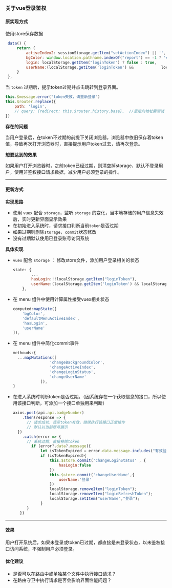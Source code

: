 ### 关于vue登录鉴权

#### 原实现方式

使用store保存数据

```js
 data() {
     return {
         activeIndex2: sessionStorage.getItem("setActionIndex") || '',
         bgColor: window.location.pathname.indexOf("report") == -1 ? '#267CE1' : '#000',
         login: localStorage.getItem("loginToken") ? false : true,
         userName:(localStorage.getItem('loginToken') && 			localStorage.getItem("userName")) ? localStorage.getItem("userName") : '登录'
     }
 },
```

当  `token` 过期后，提示token过期并点击跳转到登录界面。

```js
this.$message.error("token失效，请重新登录")
this.$router.replace({
    path: 'login',
    // query: {redirect: this.$router.history.base},  //重定向地址需测试
})
```

**存在的问题**

当用户登录后，在token不过期的前提下关闭浏览器，浏览器中依旧保存着token值，导致再次打开浏览器时，直接提示用户token过去，请再次登录。

**想要达到的效果**

如果用户打开浏览器时，之前token已经过期，则清空掉storage，默认不登录用户，使用非鉴权接口请求数据，减少用户必须登录的操作。

****

#### 更新方式

**实现思路**

- 使用 `vuex` 配合 `storage`，监听 `storage` 的变化，当本地存储的用户信息失效后，实时更新界面显示效果
- 在初始进入系统时，请求接口判断当前`token`是否过期
- 如果过期则删除`storage`，`commit`状态修改
- 没有过期默认使用已登录账号访问系统

**具体实现**

- `vuex` 配合 `storage` ： 修改store文件，添加用户登录相关的状态

  ```js
  state: {
          ...
          hasLogin:!!localStorage.getItem("loginToken"),
          userName:(localStorage.getItem('loginToken') && localStorage.getItem("userName")) ? localStorage.getItem("userName") : '登录',
      },
  ```

- 在 menu 组件中使用计算属性接受vuex相关状态

  ```js
  computed:mapState([
      'bgColor',
      'defaultMenuActiveIndex',
      'hasLogin',
      'userName'
  ]),
  ```

- 在 menu 组件中简化commit事件

  ```js
  methouds:{
    ...mapMutations([
                  'changeBackgroundColor',
                  'changeActiveIndex',
                  'changeLoginStatus',
                  'changeUserName'
              ]),
  }
  ```

- 在进入系统时判断token是否过期。（因系统存在一个获取信息的接口，所以使用该接口判断，可添加一个接口单独用来判断）

  ```js
  axios.post(api.api.badgeNumber)
      .then(response => {
      	// 请求成功，表示token有效，继续执行该接口正常操作
      	// 默认以当前账号展示
  	})
      .catch(error => {	
      	// 系统过期，直接移除token
          if (error?.data?.message){
              let isTokenExpired = error.data.message.includes("有效验证信息");
              if (isTokenExpired){
                  this.$store.commit('changeLoginStatus' , {
                      hasLogin:false
                  })
                  this.$store.commit('changeUserName',{
                      userName:'登录'
                  })
                  localStorage.removeItem("loginToken");
                  localStorage.removeItem("loginRefreshToken");
                  localStorage.setItem("userName","登录");
              }
      	}
     })
  ```

****

#### 效果

用户打开系统后，如果未登录或token已过期，都直接是未登录状态，以未鉴权接口访问系统，不强制用户必须登录。

#### 优化建议

- 是否可以在路由中或单独某个文件中执行接口请求？
- 在路由守卫中执行请求是否会影响界面性能问题？































